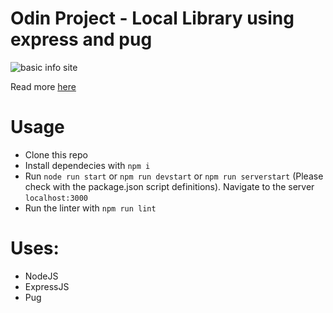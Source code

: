 # Odin Project - Local Library using express and pug
![basic info site](express-site.png)

Read more [here](https://developer.mozilla.org/en-US/docs/Learn/Server-side/Express_Nodejs/mongoose)

# Usage
- Clone this repo
- Install dependecies with `npm i`
- Run `node run start` or `npm run devstart` or `npm run serverstart` (Please check with the package.json script definitions). Navigate to the server `localhost:3000`
- Run the linter with `npm run lint`

# Uses:
- NodeJS
- ExpressJS
- Pug